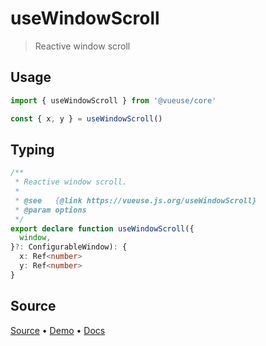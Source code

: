 <!--DEMO_STARTS-->
<script setup>
import Demo from './demo.vue'
</script>
<DemoContainer><Demo/></DemoContainer>
<!--DEMO_ENDS-->

<!--HEAD_STARTS--><!--HEAD_ENDS-->


# useWindowScroll

> Reactive window scroll

## Usage

```js
import { useWindowScroll } from '@vueuse/core'

const { x, y } = useWindowScroll()
```


<!--FOOTER_STARTS-->
## Typing

```typescript
/**
 * Reactive window scroll.
 *
 * @see   {@link https://vueuse.js.org/useWindowScroll}
 * @param options
 */
export declare function useWindowScroll({
  window,
}?: ConfigurableWindow): {
  x: Ref<number>
  y: Ref<number>
}
```

## Source

[Source](https://github.com/antfu/vueuse/blob/master/packages/core/useWindowScroll/index.ts) • [Demo](https://github.com/antfu/vueuse/blob/master/packages/core/useWindowScroll/demo.vue) • [Docs](https://github.com/antfu/vueuse/blob/master/packages/core/useWindowScroll/index.md)


<!--FOOTER_ENDS-->